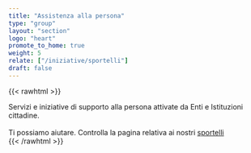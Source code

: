 ```yaml
---
title: "Assistenza alla persona"
type: "group"
layout: "section"
logo: "heart"
promote_to_home: true
weight: 5
relate: ["/iniziative/sportelli"]
draft: false
---
```


{{< rawhtml >}}
<div class="row">
    <div class="col-12 mt-5">
		Servizi e iniziative di supporto alla persona attivate da Enti e Istituzioni cittadine.<br /><br />
		Ti possiamo aiutare. Controlla la pagina relativa ai nostri <a href="/iniziative/sportelli/" target="_blank">sportelli</a>
	</div>
</div>
{{< /rawhtml >}}